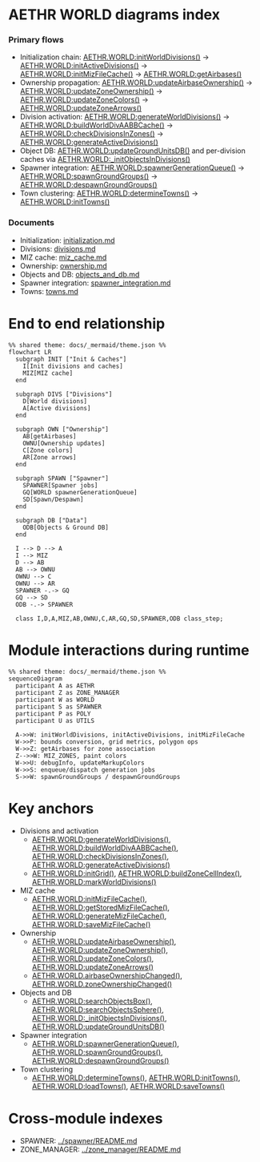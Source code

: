 # AETHR WORLD diagrams index

### Primary flows
- Initialization chain: [AETHR.WORLD:initWorldDivisions()](https://github.com/Gh0st352/AETHR/blob/main/dev/WORLD.lua#L1176) -> [AETHR.WORLD:initActiveDivisions()](https://github.com/Gh0st352/AETHR/blob/main/dev/WORLD.lua#L1083) -> [AETHR.WORLD:initMizFileCache()](https://github.com/Gh0st352/AETHR/blob/main/dev/WORLD.lua#L90) -> [AETHR.WORLD:getAirbases()](https://github.com/Gh0st352/AETHR/blob/main/dev/WORLD.lua#L428)
- Ownership propagation: [AETHR.WORLD:updateAirbaseOwnership()](https://github.com/Gh0st352/AETHR/blob/main/dev/WORLD.lua#L501) -> [AETHR.WORLD:updateZoneOwnership()](https://github.com/Gh0st352/AETHR/blob/main/dev/WORLD.lua#L633) -> [AETHR.WORLD:updateZoneColors()](https://github.com/Gh0st352/AETHR/blob/main/dev/WORLD.lua#L683) -> [AETHR.WORLD:updateZoneArrows()](https://github.com/Gh0st352/AETHR/blob/main/dev/WORLD.lua#L730)
- Division activation: [AETHR.WORLD:generateWorldDivisions()](https://github.com/Gh0st352/AETHR/blob/main/dev/WORLD.lua#L1156) -> [AETHR.WORLD:buildWorldDivAABBCache()](https://github.com/Gh0st352/AETHR/blob/main/dev/WORLD.lua#L1206) -> [AETHR.WORLD:checkDivisionsInZones()](https://github.com/Gh0st352/AETHR/blob/main/dev/WORLD.lua#L1328) -> [AETHR.WORLD:generateActiveDivisions()](https://github.com/Gh0st352/AETHR/blob/main/dev/WORLD.lua#L1067)
- Object DB: [AETHR.WORLD:updateGroundUnitsDB()](https://github.com/Gh0st352/AETHR/blob/main/dev/WORLD.lua#L860) and per-division caches via [AETHR.WORLD:_initObjectsInDivisions()](https://github.com/Gh0st352/AETHR/blob/main/dev/WORLD.lua#L1395)
- Spawner integration: [AETHR.WORLD:spawnerGenerationQueue()](https://github.com/Gh0st352/AETHR/blob/main/dev/WORLD.lua#L801) -> [AETHR.WORLD:spawnGroundGroups()](https://github.com/Gh0st352/AETHR/blob/main/dev/WORLD.lua#L538) -> [AETHR.WORLD:despawnGroundGroups()](https://github.com/Gh0st352/AETHR/blob/main/dev/WORLD.lua#L590)
- Town clustering: [AETHR.WORLD:determineTowns()](https://github.com/Gh0st352/AETHR/blob/main/dev/WORLD.lua#L1460) -> [AETHR.WORLD:initTowns()](https://github.com/Gh0st352/AETHR/blob/main/dev/WORLD.lua#L1513)

### Documents
- Initialization: [initialization.md](./initialization.md)
- Divisions: [divisions.md](./divisions.md)
- MIZ cache: [miz_cache.md](./miz_cache.md)
- Ownership: [ownership.md](./ownership.md)
- Objects and DB: [objects_and_db.md](./objects_and_db.md)
- Spawner integration: [spawner_integration.md](./spawner_integration.md)
- Towns: [towns.md](./towns.md)

# End to end relationship

```mermaid
%% shared theme: docs/_mermaid/theme.json %%
flowchart LR
  subgraph INIT ["Init & Caches"]
    I[Init divisions and caches]
    MIZ[MIZ cache]
  end

  subgraph DIVS ["Divisions"]
    D[World divisions]
    A[Active divisions]
  end

  subgraph OWN ["Ownership"]
    AB[getAirbases]
    OWNU[Ownership updates]
    C[Zone colors]
    AR[Zone arrows]
  end

  subgraph SPAWN ["Spawner"]
    SPAWNER[Spawner jobs]
    GQ[WORLD spawnerGenerationQueue]
    SD[Spawn/Despawn]
  end

  subgraph DB ["Data"]
    ODB[Objects & Ground DB]
  end

  I --> D --> A
  I --> MIZ
  D --> AB
  AB --> OWNU
  OWNU --> C
  OWNU --> AR
  SPAWNER -.-> GQ
  GQ --> SD
  ODB -.-> SPAWNER

  class I,D,A,MIZ,AB,OWNU,C,AR,GQ,SD,SPAWNER,ODB class_step;
```

# Module interactions during runtime

```mermaid
%% shared theme: docs/_mermaid/theme.json %%
sequenceDiagram
  participant A as AETHR
  participant Z as ZONE_MANAGER
  participant W as WORLD
  participant S as SPAWNER
  participant P as POLY
  participant U as UTILS

  A->>W: initWorldDivisions, initActiveDivisions, initMizFileCache
  W->>P: bounds conversion, grid metrics, polygon ops
  W->>Z: getAirbases for zone association
  Z-->>W: MIZ_ZONES, paint colors
  W->>U: debugInfo, updateMarkupColors
  W->>S: enqueue/dispatch generation jobs
  S->>W: spawnGroundGroups / despawnGroundGroups
```

# Key anchors
- Divisions and activation
  - [AETHR.WORLD:generateWorldDivisions()](https://github.com/Gh0st352/AETHR/blob/main/dev/WORLD.lua#L1156), [AETHR.WORLD:buildWorldDivAABBCache()](https://github.com/Gh0st352/AETHR/blob/main/dev/WORLD.lua#L1206), [AETHR.WORLD:checkDivisionsInZones()](https://github.com/Gh0st352/AETHR/blob/main/dev/WORLD.lua#L1328), [AETHR.WORLD:generateActiveDivisions()](https://github.com/Gh0st352/AETHR/blob/main/dev/WORLD.lua#L1067)
  - [AETHR.WORLD:initGrid()](https://github.com/Gh0st352/AETHR/blob/main/dev/WORLD.lua#L1236), [AETHR.WORLD:buildZoneCellIndex()](https://github.com/Gh0st352/AETHR/blob/main/dev/WORLD.lua#L1268), [AETHR.WORLD:markWorldDivisions()](https://github.com/Gh0st352/AETHR/blob/main/dev/WORLD.lua#L284)
- MIZ cache
  - [AETHR.WORLD:initMizFileCache()](https://github.com/Gh0st352/AETHR/blob/main/dev/WORLD.lua#L90), [AETHR.WORLD:getStoredMizFileCache()](https://github.com/Gh0st352/AETHR/blob/main/dev/WORLD.lua#L109), [AETHR.WORLD:generateMizFileCache()](https://github.com/Gh0st352/AETHR/blob/main/dev/WORLD.lua#L187), [AETHR.WORLD:saveMizFileCache()](https://github.com/Gh0st352/AETHR/blob/main/dev/WORLD.lua#L145)
- Ownership
  - [AETHR.WORLD:updateAirbaseOwnership()](https://github.com/Gh0st352/AETHR/blob/main/dev/WORLD.lua#L501), [AETHR.WORLD:updateZoneOwnership()](https://github.com/Gh0st352/AETHR/blob/main/dev/WORLD.lua#L633), [AETHR.WORLD:updateZoneColors()](https://github.com/Gh0st352/AETHR/blob/main/dev/WORLD.lua#L683), [AETHR.WORLD:updateZoneArrows()](https://github.com/Gh0st352/AETHR/blob/main/dev/WORLD.lua#L730)
  - [AETHR.WORLD.airbaseOwnershipChanged()](https://github.com/Gh0st352/AETHR/blob/main/dev/WORLD.lua#L970), [AETHR.WORLD.zoneOwnershipChanged()](https://github.com/Gh0st352/AETHR/blob/main/dev/WORLD.lua#L1006)
- Objects and DB
  - [AETHR.WORLD:searchObjectsBox()](https://github.com/Gh0st352/AETHR/blob/main/dev/WORLD.lua#L334), [AETHR.WORLD:searchObjectsSphere()](https://github.com/Gh0st352/AETHR/blob/main/dev/WORLD.lua#L384), [AETHR.WORLD:_initObjectsInDivisions()](https://github.com/Gh0st352/AETHR/blob/main/dev/WORLD.lua#L1395), [AETHR.WORLD:updateGroundUnitsDB()](https://github.com/Gh0st352/AETHR/blob/main/dev/WORLD.lua#L860)
- Spawner integration
  - [AETHR.WORLD:spawnerGenerationQueue()](https://github.com/Gh0st352/AETHR/blob/main/dev/WORLD.lua#L801), [AETHR.WORLD:spawnGroundGroups()](https://github.com/Gh0st352/AETHR/blob/main/dev/WORLD.lua#L538), [AETHR.WORLD:despawnGroundGroups()](https://github.com/Gh0st352/AETHR/blob/main/dev/WORLD.lua#L590)
- Town clustering
  - [AETHR.WORLD:determineTowns()](https://github.com/Gh0st352/AETHR/blob/main/dev/WORLD.lua#L1460), [AETHR.WORLD:initTowns()](https://github.com/Gh0st352/AETHR/blob/main/dev/WORLD.lua#L1513), [AETHR.WORLD:loadTowns()](https://github.com/Gh0st352/AETHR/blob/main/dev/WORLD.lua#L1528), [AETHR.WORLD:saveTowns()](https://github.com/Gh0st352/AETHR/blob/main/dev/WORLD.lua#L1541)

# Cross-module indexes
- SPAWNER: [../spawner/README.md](../spawner/README.md)
- ZONE_MANAGER: [../zone_manager/README.md](../zone_manager/README.md)